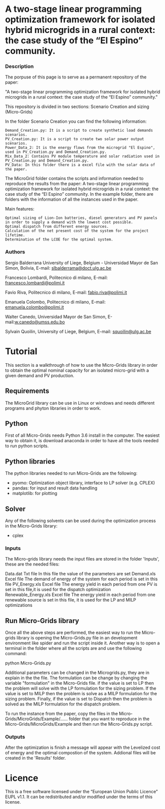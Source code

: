 A two-stage linear programming optimization framework for isolated hybrid microgrids in a rural context: the case study of the “El Espino” community.
========================

### Description

The porpuse of this page is to serve as a permanent repository of the paper:

"A two-stage linear programming optimization framework for isolated hybrid microgrids in a rural context: the case study of the “El Espino” community." 

This repository is divided in two sections:
	Scenario Creation 
	and sizing (Micro-Grids)


In the folder Scenario Creation you can find the following information:

	Demand_Creation.py: It is a script to create synthetic load demands scenarios.
	PV_Creation.py: It is a script to create two solar power output scenarios.
	Power_Data_2: It is the energy flows from the microgrid "El Espino", used in PV_Creation.py and Demand_Creation.py.
	Mix_Data_2: Contains PV module temperature and solar radiation used in PV_Creation.py and Demand_Creation.py. 
	PV_Data: In this folder there is a excel file with the solar data of the paper.


The MicroGrid folder contains the scripts and information needed to reproduce the results from the paper: A two-stage linear programming optimization framework for isolated hybrid microgrids in a rural context: the case study of the “El Espino” community. In the example folder, there are folders with the information of all the instances used in the paper.

Main features:

    Optimal sizing of Lion-Ion batteries, diesel generators and PV panels in order to supply a demand with the lowest cost possible.
    Optimal dispatch from different energy sources.
    Calculation of the net present cost of the system for the project lifetime.
    Determination of the LCOE for the optimal system.


### Authors

Sergio Balderrana
University of Liege, Belgium - Universidad Mayor de San Simon, Bolivia,
E-mail: slbalderrama@doct.ulg.ac.be

Francesco Lombardi,
Politecnico di milano,
E-mail: francesco.lombardi@polimi.it

Favio Riva,
Politecnico di milano,
E-mail: fabio.riva@polimi.it

Emanuela Colombo,
Politecnico di milano,
E-mail: emanuela.colombo@polimi.it

Walter Canedo,
Universidad Mayor de San Simon,
E-mail:w.canedo@umss.edu.bo 

Sylvain Quoilin,
University of Liege, Belgium,
E-mail: squoilin@ulg.ac.be 
 

Tutorial
========

This section is a walkthrough of how to use the Micro-Grids library in order to obtain the optimal nominal capacity for an isolated micro-grid with a given demand and PV production.

Requirements
------------

The MicroGrid library can be use in Linux or windows and needs different programs and phyton libraries in order to work. 

Python
------------

First of all Micro-Grids needs Python 3.6 install in the computer. The easiest way to obtain it, is download anaconda in order to have all the tools needed to run python scripts.

Python libraries
----------------
 
The python libraries needed to run Micro-Grids are the following:

* pyomo: Optimization object library, interface to LP solver (e.g. CPLEX)
* pandas: for input and result data handling 
* matplotlib: for plotting

Solver
------

Any of the following solvents can be used during the optimization  process in the Micro-Grids library:

* cplex

### Inputs


The Micro-grids library needs the input files are stored in the folder 'Inputs', these are the needed files:

Data.dat                         Txt file 	In this file the value of the parameters are set
Demand.xls			 Excel file	The demand of energy of the system for each period is set in this file
PV_Energy.xls			 Excel file	The energy yield in each period from one PV is set in this file,it is used for the dispatch optimization			
Renewable_Energy.xls		 Excel file	The energy yield in each period from one renewable source is set in this file, it is used for the LP and MILP optimizations	


Run Micro-Grids library
-----------------------

Once all the above steps are performed, the easiest way to run the Micro-grids library is opening the Micro-Grids.py file in an development environment like spider and run the script inside it. Another way is to open a terminal in the folder where all the scripts are and use the following command:

python Micro-Grids.py

Additional parameters can be changed in the Microgrids.py, they are in explain in the the file. The formulation can be change by changing the variable "formulation" in the Micro-Grids file. if the value is set to LP then the problem will solve with the LP formulation for the sizing problem. If the value is set to MILP then the problem is solve as a MILP formulation for the sizing problem. Finally, if the value is set to  Dispatch then the problem is solved as the  MILP formulation for the dispatch problem.

To run the instance from the paper, copy the files in the Micro-Grids/MicroGrids/Example/...... folder that you want to reproduce  in the Micro-Grids/MicroGrids/Example and then run the Micro-Grids.py script.

### Outputs


After the optimization is finish a message will appear with the Levelized cost of energy and the optimal compostion of the system. Addional files will be created in the 'Results' folder.

Licence
=======
This is a free software licensed under the “European Union Public Licence" EUPL v1.1. It 
can be redistributed and/or modified under the terms of this license.

